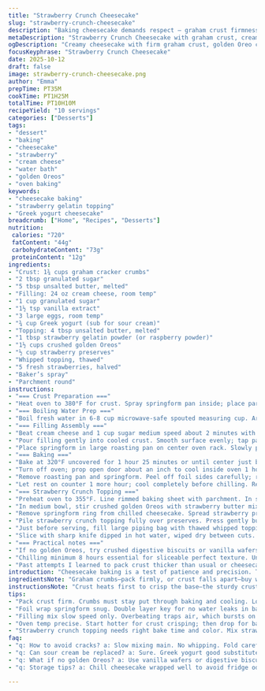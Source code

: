 ```yaml
---
title: "Strawberry Crunch Cheesecake"
slug: "strawberry-crunch-cheesecake"
description: "Baking cheesecake demands respect — graham crust firmness, smooth cream cheese mix, water bath finesse. The crust needs packing tight, no sogginess allowed. The water bath gentles baking, avoids cracks if sealed well with foil. Strawberry crunch hit adds fresh texture with golden Oreos coated in strawberry butter. Baking just until barely set in center tells you when. Cooling in oven with cracked door lets it finish slow. Whipped cream dollops with halved strawberries finish the look. Replace sour cream with Greek yogurt for tang; if no gelatin, swap with raspberry powder for fruity twist. Watch bubbles in batter; avoid overmixing. "
metaDescription: "Strawberry Crunch Cheesecake with graham crust, creamy filling, and golden Oreo strawberry topping. Slow bake, water bath method, chill long for texture and slice ease."
ogDescription: "Creamy cheesecake with firm graham crust, golden Oreo crunch, strawberry hits. Slow cooled in oven, chilled overnight. Tangy Greek yogurt swap, careful folding, no cracks."
focusKeyphrase: "Strawberry Crunch Cheesecake"
date: 2025-10-12
draft: false
image: strawberry-crunch-cheesecake.png
author: "Emma"
prepTime: PT35M
cookTime: PT1H25M
totalTime: PT10H10M
recipeYield: "10 servings"
categories: ["Desserts"]
tags:
- "dessert"
- "baking"
- "cheesecake"
- "strawberry"
- "cream cheese"
- "water bath"
- "golden Oreos"
- "oven baking"
keywords:
- "cheesecake baking"
- "strawberry gelatin topping"
- "Greek yogurt cheesecake"
breadcrumb: ["Home", "Recipes", "Desserts"]
nutrition: 
 calories: "720"
 fatContent: "44g"
 carbohydrateContent: "73g"
 proteinContent: "12g"
ingredients:
- "Crust: 1¾ cups graham cracker crumbs"
- "2 tbsp granulated sugar"
- "5 tbsp unsalted butter, melted"
- "Filling: 24 oz cream cheese, room temp"
- "1 cup granulated sugar"
- "1½ tsp vanilla extract"
- "3 large eggs, room temp"
- "¾ cup Greek yogurt (sub for sour cream)"
- "Topping: 4 tbsp unsalted butter, melted"
- "1 tbsp strawberry gelatin powder (or raspberry powder)"
- "1½ cups crushed golden Oreos"
- "½ cup strawberry preserves"
- "Whipped topping, thawed"
- "5 fresh strawberries, halved"
- "Baker’s spray"
- "Parchment round"
instructions:
- "=== Crust Preparation ==="
- "Heat oven to 380°F for crust. Spray springform pan inside; place parchment round on bottom. Tear two large heavy-duty foil pieces. Set 9-inch pan on one foil, bring sides up snugly. Repeat with second foil—double barrier against water bath leaks. Mix graham crumbs, sugar, and melted butter well in bowl. Pack crumbs firmly on bottom and halfway up sides. Crust thickness gives structure. Bake mid-oven rack 12 minutes until dry edges start to darken. Cool crust completely before filling. Lower oven temp to 320°F."
- "=== Boiling Water Prep ==="
- "Boil fresh water in 6-8 cup microwave-safe spouted measuring cup. Around 4 minutes at max power, or stovetop kettle. This water bath prevents cracking and uneven cooking. Have it ready but handle carefully to avoid sloshing water into crust."
- "=== Filling Assembly ==="
- "Beat cream cheese and 1 cup sugar medium speed about 2 minutes with handheld mixer till no lumps. Scrape bowl often to avoid lumps hiding along edges. On slow speed, add vanilla extract then eggs one by one, mixing fully between each. Scrape bottom and sides repeatedly to get no unmixed pockets. Fold in Greek yogurt carefully; do not overbeat or trap air bubbles—the less air, the more even surface with fewer cracks during baking."
- "Pour filling gently into cooled crust. Smooth surface evenly; tap pan 3 times firmly on counter to dislodge trapped air bubbles. Too much tapping makes crumbs shift; just enough for bubbles to surface then pop."
- "Place springform in large roasting pan on center oven rack. Slowly pour boiling water into roasting pan making sure no water enters cheesecake. Water should rise about 1 inch on springform side. Water bath intensity controls crust moisture and prevents dry edges."
- "=== Baking ==="
- "Bake at 320°F uncovered for 1 hour 25 minutes or until center just barely jiggles when pan moves — the faintest wiggle means set. Edges might look firm, center softer. Painstaking to balance baking enough to set without drying the top or cracking."
- "Turn off oven; prop open door about an inch to cool inside oven 1 hour. This slow drop in temp finishes cooking gently, smoothing cracks and preventing sinkhole centers."
- "Remove roasting pan and springform. Peel off foil sides carefully; run sharp thin knife all around edges to separate cheesecake from pan—this prevents cracking or sticking during chilling."
- "Let rest on counter 1 more hour; cool completely before chilling. Refrigerate at least 9 hours or overnight to firm up fully. Patience is key here—rushing causes broken slices."
- "=== Strawberry Crunch Topping ==="
- "Preheat oven to 355°F. Line rimmed baking sheet with parchment. In small bowl, mix melted butter and strawberry gelatin powder until dissolved—a quick swirl and the powder tints butter faintly pink."
- "In medium bowl, stir crushed golden Oreos with strawberry butter mix. Not all crumbs will coat—good for color contrast and crunch variation. Spread evenly on parchment; bake 9 minutes. Remove and cool fully. Break apart chunks carefully once cooled."
- "Remove springform ring from chilled cheesecake. Spread strawberry preserves thinly over top, leaving about half-inch border clear at edge. This acidic sweetness forms a sticky base for crunch."
- "Pile strawberry crunch topping fully over preserves. Press gently but don’t compress; want crunch intact."
- "Just before serving, fill large piping bag with thawed whipped topping fitted with big star or round tip. Pipe ten dollops evenly around cheesecake edge. Top each with strawberry half pressed gently into whipped cream."
- "Slice with sharp knife dipped in hot water, wiped dry between cuts. Cleaner slices. Serve chilled."
- "=== Practical notes ==="
- "If no golden Oreos, try crushed digestive biscuits or vanilla wafers; add freeze-dried strawberries ground fine for tartness. Substitute gelatin powder with raspberry powder or omit, but crunch loses flavor punch. Sour cream swap to Greek yogurt adds tang and thickens filling. Overbeating is enemy here, causes cracks and bubbles. Water bath foil wrap prevents disastrous leaks but practice folding for tight seal to avoid soggy disaster. Test jiggle near end—center should wobble just slightly, edges firm. If top browns too fast, loosely tent foil halfway through bake. Cooling in oven with cracked door finishes baking gently and combats cracking; skipping this often ruins tops."
- "Chilling minimum 8 hours essential for sliceable perfect texture. Unmold carefully to keep crust intact. Whipped topping only last minute garnish—droops and softens quickly otherwise."
- "Past attempts I learned to pack crust thicker than usual or cheesecake falls apart. Tapping pan after pouring filling helps but don’t overdo or crust shifts. Use parchment round to avoid crust sticking to pan base. Watch that your water bath isn’t boiling aggressively; gentle simmering water is best. Summed up: watch your fillings texture, bake by feel not stopwatch, chill thoroughly, and freshly made crunch topping elevates dessert to another level."
introduction: "Cheesecake baking is a test of patience and precision. The crust must hold firm without crumbling under the creamy weight, while the filling demands velvety smoothness and crack-free surface. Use foil wraps on springform to guard from the dreaded water bath leak—nothing kills cheesecake mood faster. Tap out air bubbles just right or face holes in batter. Don’t skip slow cooling inside the oven with cracked door—a game changer to texture. Golden Oreo strawberry crunch topping isn’t just flair; it counters the creamy with satisfying crunch and subtle fruity kick. Replacing sour cream with Greek yogurt adds tang and firmness. Ice the cheesecake just before serving for freshest look and richest taste."
ingredientsNote: "Graham crumbs—pack firmly, or crust falls apart—buy whole sheets and crush fresh if you want bolder flavor. Butter—unsalted, melted, but cool so it doesn’t cook eggs or cheese when mixing. Cream cheese must be room temperature to blend smoothly; cold lumps cause uneven mixture and texture issues. Vanilla gives subtle aroma; don’t skip. Eggs room temp mix better, bind filling without overbeating. Greek yogurt swap for sour cream adds complexity and tang. Golden Oreos give contrasting crunch and buttery flavor but can try vanilla wafers crushed for budget or availability. Strawberry gelatin powder is essential for that distinctive strawberry color and flavor in topping; raspberry powder adds nice twist if preferred. Use fresh strawberry preserves, not reduced sugar jam, for shine and tartness. Whipped topping thawed but firm for piped stability. Always prepare springform pan with baking spray for easy release—parchment rounds stop bottom sticking, saves crust from tragic breakage."
instructionsNote: "Crust heats first to crisp the base—the sturdy crust prevents sogginess from the filling and water bath steam. Tight foil wrapping around springform is a must—no leaks. Mix filling slow; too fast traps bubbles that cause cracks later. Scrape sides often for homogeneity. Pour filling slowly, don’t disturb crust. Tapping the pan—gentle but firm—brings bubbles out; vibrating crust sounds good when done. Water bath water level crucial—too low leaves dry edges; too high risks water seeping in. Bake at slightly reduced temp for longer time to ensure even cooking and prevent cracking from rapid heat. Checking with jiggle test near end tells you doneness better than time. Cooling inside oven with door slightly open avoids abrupt temperature drop that would split cheesecake. After removing foil, run hot knife to separate crust and cake edge; this stops cracking on shrinkage. Cooling before refrigerating minimizes condensation. Strawberry crunch topping bakes fast; watch edges brown as sugar melts and aroma wafts; cooling firm ups texture for best crunch on biting. Assemble topping last minute or crunch soggifies. Whipped dollops hold shape longer if whipped topping is chilled before piping. Use hot water knife cuts for clean slices every time."
tips:
- "Pack crust firm. Crumbs must stay put through baking and cooling. Loose crust means disaster; firm helps stand filling weight. Use fresh whole graham sheets crushed for bolder flavor. Melted butter cool but still liquid avoids cooking eggs. Work fast after mixing. Thickness matters — too thin, crust breaks up when serving; thicker holds better shape. Watch crust edges brown for texture cue — dry and slightly darker warns done."
- "Foil wrap springform snug. Double layer key for no water leaks in bath. Wrap up sides tight — gaps ruin crust texture fast. Practice folding foil loosely before to avoid torn edges. Gently run knife after baking around pan so cheesecake doesn’t stick; prevents cracking. Water bath water level must not rise too high; inch or so is best. Boiling water ready but handle slowly, pour carefully to avoid splashing into crust."
- "Filling mix slow speed only. Overbeating traps air, which bursts on baking causing cracks. Room temp cream cheese essential — no cold lumps. Add eggs one by one, fully mixing in between. Greek yogurt swap adds tang and thickens texture — keep folding gentle, no whipping. Scrape sides and bottom repeatedly, unseen lumps hide and cause weird spots. Once poured, tap pan firmly 3 times to pop air bubbles but no more; too much tapping breaks crust seal."
- "Oven temp precise. Start hotter for crust crisping; then drop for bake to avoid browning or cracking. Jiggle test final step — edges firm, center barely moves when shaking pan slow. Turn oven off, crack door inch, leave cheesecake to cool 1 hour; finishes bake gently, smooths cracks, stops sinkholes. Remove foil sides after cooling carefully — wet foil sticks and rips crust if rushed."
- "Strawberry crunch topping needs right bake time and color. Mix strawberry gelatin powder in melted butter fully; quick swirl enough. Golden Oreos crushed not pulverized keeps crunch contrast — coat crumbs evenly but don’t overload or clumps form. Spread crumbs thin on parchment. Bake 9 min; smell sweet, edges faint pinkish, then cool fully before breaking. Preserve spread thin and avoid edge spill to keep crunch crisp. Pipe whipped dollops last minute; softens fast if pre-piped."
faq:
- "q: How to avoid cracks? a: Slow mixing main. No whipping. Fold carefully. Water bath keeps heat even, stops drying edges. Cool in oven door ajar—gradual temp drop helps cracks smooth or vanish. Don’t rush chilling or cutting. If cracks happen, usually overmix or oven temp wrong."
- "q: Can sour cream be replaced? a: Sure. Greek yogurt good substitute adds tang and firmness. Keep same volume. Yogurt no cause bubbles if folded gently. Skip gelatin powder if needed; raspberry safe alternative keeps fruit flavor, but topping less pink."
- "q: What if no golden Oreos? a: Use vanilla wafers or digestive biscuits crushed. Mix freeze-dried strawberry powder for tartness. Crunch less buttery but still texture contrast. Or add chopped nuts for crunch but change flavor profile slightly."
- "q: Storage tips? a: Chill cheesecake wrapped well to avoid fridge odors. Keep topping separate before serving if possible. Unmold after full chill or cheesecake breaks. Can freeze after slice; thaw in fridge overnight. Leftover topping store dry in airtight container. Cold whipped topping pipes better and lasts longer."

---
```

